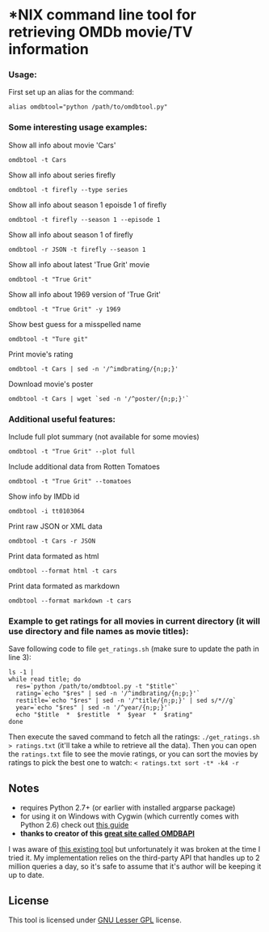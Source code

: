 *NIX command line tool for retrieving OMDb movie/TV information
============================================================

### Usage:

First set up an alias for the command:

    alias omdbtool="python /path/to/omdbtool.py"

### Some interesting usage examples:

Show all info about movie 'Cars'

    omdbtool -t Cars

Show all info about series firefly

    omdbtool -t firefly --type series

Show all info about season 1 epoisde 1 of firefly

    omdbtool -t firefly --season 1 --episode 1

Show all info about season 1 of firefly

    omdbtool -r JSON -t firefly --season 1 

Show all info about latest 'True Grit' movie

    omdbtool -t "True Grit"
    
Show all info about 1969 version of 'True Grit'

    omdbtool -t "True Grit" -y 1969
    
Show best guess for a misspelled name

    omdbtool -t "Ture git"
    
Print movie's rating

    omdbtool -t Cars | sed -n '/^imdbrating/{n;p;}'
    
Download movie's poster

    omdbtool -t Cars | wget `sed -n '/^poster/{n;p;}'`

    
### Additional useful features:

Include full plot summary (not available for some movies)

    omdbtool -t "True Grit" --plot full
    
Include additional data from Rotten Tomatoes

    omdbtool -t "True Grit" --tomatoes

Show info by IMDb id

    omdbtool -i tt0103064
    
Print raw JSON or XML data

    omdbtool -t Cars -r JSON

Print data formated as html

    omdbtool --format html -t cars

Print data formated as markdown 

    omdbtool --format markdown -t cars


 

### Example to get ratings for all movies in current directory (it will use directory and file names as movie titles):

Save following code to file `get_ratings.sh` (make sure to update the path in line 3):

    ls -1 | 
    while read title; do
      res=`python /path/to/omdbtool.py -t "$title"`
      rating=`echo "$res" | sed -n '/^imdbrating/{n;p;}'`
      restitle=`echo "$res" | sed -n '/^title/{n;p;}' | sed s/*//g`
      year=`echo "$res" | sed -n '/^year/{n;p;}'`
      echo "$title  *  $restitle  *  $year  *  $rating"
    done

Then execute the saved command to fetch all the ratings: `./get_ratings.sh > ratings.txt`
(it'll take a while to retrieve all the data). Then you can open the `ratings.txt` file to see the movie ratings, or you can sort the movies by ratings to pick the best one to watch: `< ratings.txt sort -t* -k4 -r`
    
    
## Notes ##

 - requires Python 2.7+ (or earlier with installed argparse package)
 - for using it on Windows with Cygwin (which currently comes with Python 2.6) check out [this guide][cyg27]
 - **thanks to creator of this [great site called OMDBAPI][omdbapi]**
 
I was aware of [this existing tool][fetcher] but unfortunately it was broken at the time I tried it. My implementation relies on the third-party API that handles up to 2 million queries a day, so it's safe to assume that it's author will be keeping it up to date. 



## License ##

This tool is licensed under [GNU Lesser GPL][lgpl] license.


[omdbapi]: http://www.omdbapi.com
[cyg27]: http://www.tux.org/~mayer/cygwin/python/index.html
[fetcher]: http://www.mutexes.org/imdb-movie-fetcher/
[lgpl]: http://www.gnu.org/licenses/lgpl.html
